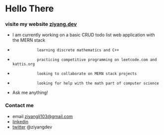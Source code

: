 # Hello There
### visite my website [ziyang.dev](https://ziyang.dev)

- I am currently working on a basic CRUD todo list web application with the MERN stack
-                learning discrete mathematics and C++
-                practicing competitive programming on leetcode.com and kattis.org
-                looking to collaborate on MERN stack projects
-                looking for help with the math part of computer science
- Ask me anything!

### Contact me

- email ziyangli103@gmail.com
- [linkedin](https://www.linkedin.com/in/ziyangg/)
- [twitter](https://twitter.com/ziyangdev) @ziyangdev
